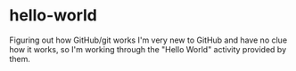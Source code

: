 # hello-world
Figuring out how GitHub/git works
I'm very new to GitHub and have no clue how it works, so I'm working through the "Hello World" activity provided by them.
